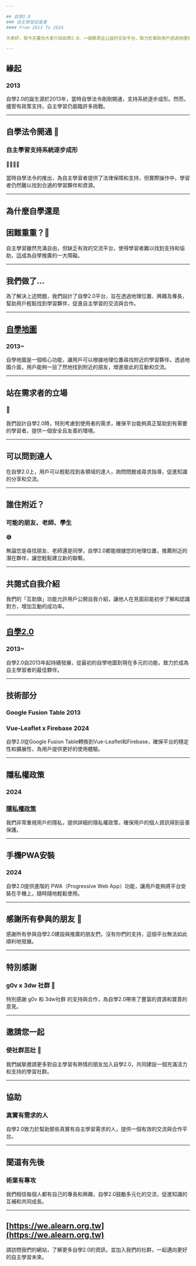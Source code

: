 ```yaml
---

## 自學2.0
### 自主學習促進會
#### From 2013 To 2024

大家好，我今天要向大家介紹自學2.0，一個開源且公益的交友平台，致力於幫助用戶透過地理位置、興趣及專長找到志同道合的朋友。

---
```


## 緣起
### 2013

自學2.0的誕生源於2013年，當時自學法令剛剛開通，支持系統逐步成形。然而，儘管有政策支持，自主學習仍面臨許多挑戰。

---

## 自學法令開通 💫
### 自主學習支持系統逐步成形
#### 👬👭👬👭

當時自學法令的推出，為自主學習者提供了法律保障和支持，但實際操作中，學習者仍然難以找到合適的學習夥伴和資源。

---

## 為什麼自學還是
## 困難重重？🐌

自主學習雖然充滿自由，但缺乏有效的交流平台，使得學習者難以找到支持和協助，這成為自學推廣的一大障礙。

---

## 我們做了...

為了解決上述問題，我們設計了自學2.0平台，旨在透過地理位置、興趣及專長，幫助用戶輕鬆找到學習夥伴，促進自主學習的交流與合作。

---

## [自學地圖](https://map.alearn.org.tw)
### 2013~

自學地圖是一個核心功能，讓用戶可以根據地理位置尋找附近的學習夥伴。透過地圖介面，用戶能夠一目了然地找到附近的朋友，增進彼此的互動和交流。

---

## 站在需求者的立場
### 🐾

我們設計自學2.0時，特別考慮到使用者的需求，確保平台能夠真正幫助到有需要的學習者，提供一個安全且友善的環境。

---

## 可以問到達人

在自學2.0上，用戶可以輕鬆找到各領域的達人，詢問問題或尋求指導，促進知識的分享和交流。

---

## 誰住附近？
### 可能的朋友、老師、學生
#### 😅

無論您是尋找朋友、老師還是同學，自學2.0都能根據您的地理位置，推薦附近的潛在夥伴，讓您輕鬆建立新的聯繫。

---

## 共閱式自我介紹

我們的「互助旗」功能允許用戶公開自我介紹，讓他人在見面前能初步了解和認識對方，增加互動的成功率。

---

## [自學2.0](https://we.alearn.org.tw)
### 2013~

自學2.0自2013年起持續發展，從最初的自學地圖到現在多元的功能，致力於成為自主學習者的最佳夥伴。

---

## 技術部分
### Google Fusion Table 2013
### Vue-Leaflet x Firebase 2024

自學2.0從Google Fusion Table轉換到Vue-Leaflet和Firebase，確保平台的穩定性和擴展性，為用戶提供更好的使用體驗。

---

## 隱私權政策
### 2024
### [隱私權政策](https://we.alearn.org.tw/privacy-policy)

我們非常重視用戶的隱私，提供詳細的隱私權政策，確保用戶的個人資訊得到妥善保護。

---

## 手機PWA安裝
### 2024

自學2.0提供進階的 PWA（Progressive Web App）功能，讓用戶能夠將平台安裝在手機上，隨時隨地輕鬆使用。

---

## 感謝所有參與的朋友 👏

感謝所有參與自學2.0建設與推廣的朋友們，沒有你們的支持，這個平台無法如此順利地發展。

---

## 特別感謝
### g0v x 3dw 社群 👏

特別感謝 g0v 和 3dw社群 的支持與合作，為自學2.0帶來了豐富的資源和寶貴的意見。

---

## 邀請您一起
### 使社群茁壯 💪

我們誠摯邀請更多對自主學習有熱情的朋友加入自學2.0，共同建設一個充滿活力和支持的學習社群。

---

## 協助
### 真實有需求的人

自學2.0致力於幫助那些真實有自主學習需求的人，提供一個有效的交流與合作平台。

---

## 聞道有先後
### 術業有專攻

我們相信每個人都有自己的專長和興趣，自學2.0鼓勵多元化的交流，促進知識的互補和共同成長。

---

## [https://we.alearn.org.tw](https://we.alearn.org.tw)

請訪問我們的網站，了解更多自學2.0的資訊，並加入我們的社群，一起邁向更好的自主學習未來。
